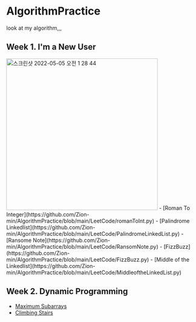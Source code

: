 # AlgorithmPractice
look at my algorithm,,, 

## Week 1. I'm a New User
<img width="400" alt="스크린샷 2022-05-05 오전 1 28 44" src="https://user-images.githubusercontent.com/70755576/166727450-5c3bfdb2-9d43-4934-bf0b-1d75a4ed604e.png">
- [Roman To Integer](https://github.com/Zion-min/AlgorithmPractice/blob/main/LeetCode/romanToInt.py)
- [Palindrome Linkedlist](https://github.com/Zion-min/AlgorithmPractice/blob/main/LeetCode/PalindromeLinkedList.py)
- [Ransome Note](https://github.com/Zion-min/AlgorithmPractice/blob/main/LeetCode/RansomNote.py)
- [FizzBuzz](https://github.com/Zion-min/AlgorithmPractice/blob/main/LeetCode/FizzBuzz.py)
- [Middle of the Linkedlist](https://github.com/Zion-min/AlgorithmPractice/blob/main/LeetCode/MiddleoftheLinkedList.py)


## Week 2. Dynamic Programming
- [Maximum Subarrays](https://github.com/Zion-min/AlgorithmPractice/blob/main/LeetCode/maxSubArray.py)
- [Climbing Stairs](https://github.com/Zion-min/AlgorithmPractice/blob/main/LeetCode/climbStairs.py)

